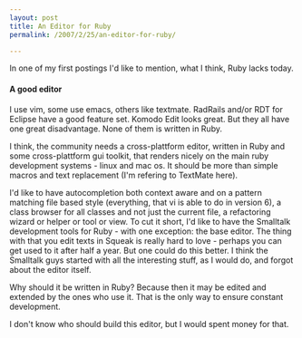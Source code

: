 ```yaml
---
layout: post
title: An Editor for Ruby
permalink: /2007/2/25/an-editor-for-ruby/

---
```


In one of my first postings I'd like to mention, what I think, Ruby lacks today.

#### A good editor

I use vim, some use emacs, others like textmate. RadRails and/or RDT for Eclipse
have a good feature set. Komodo Edit looks great. But they all have one great
disadvantage. None of them is written in Ruby.

I think, the community needs a cross-plattform editor, written in Ruby and some
cross-plattform gui toolkit, that renders nicely on the main ruby development
systems - linux and mac os. It should be more than simple macros and text
replacement (I'm refering to TextMate here).

I'd like to have autocompletion both context aware and on a pattern matching
file based style (everything, that vi is able to do in version 6), a class
browser for all classes and not just the current file, a refactoring wizard or
helper or tool or view. To cut it short, I'd like to have the Smalltalk
development tools for Ruby - with one exception: the base editor. The thing with
that you edit texts in Squeak is really hard to love - perhaps you can get used
to it after half a year. But one could do this better. I think the Smalltalk
guys started with all the interesting stuff, as I would do, and forgot about the
editor itself.

Why should it be written in Ruby? Because then it may be edited and extended by
the ones who use it. That is the only way to ensure constant development.

I don't know who should build this editor, but I would spent money for that.
